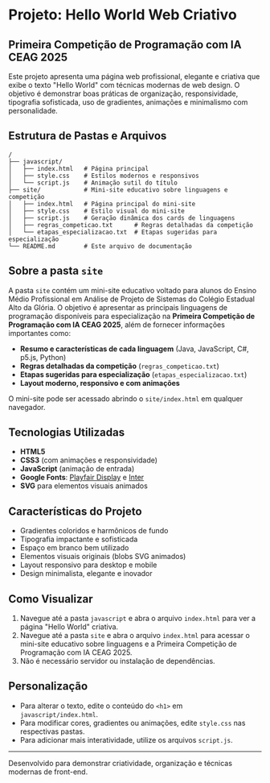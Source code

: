 # Projeto: Hello World Web Criativo
## Primeira Competição de Programação com IA CEAG 2025

Este projeto apresenta uma página web profissional, elegante e criativa que exibe o texto "Hello World" com técnicas modernas de web design. O objetivo é demonstrar boas práticas de organização, responsividade, tipografia sofisticada, uso de gradientes, animações e minimalismo com personalidade.

## Estrutura de Pastas e Arquivos

```
/
├── javascript/
│   ├── index.html   # Página principal
│   ├── style.css    # Estilos modernos e responsivos
│   └── script.js    # Animação sutil do título
├── site/            # Mini-site educativo sobre linguagens e competição
│   ├── index.html   # Página principal do mini-site
│   ├── style.css    # Estilo visual do mini-site
│   ├── script.js    # Geração dinâmica dos cards de linguagens
│   ├── regras_competicao.txt      # Regras detalhadas da competição
│   └── etapas_especializacao.txt  # Etapas sugeridas para especialização
└── README.md        # Este arquivo de documentação
```

## Sobre a pasta `site`
A pasta `site` contém um mini-site educativo voltado para alunos do Ensino Médio Profissional em Análise de Projeto de Sistemas do Colégio Estadual Alto da Glória. O objetivo é apresentar as principais linguagens de programação disponíveis para especialização na **Primeira Competição de Programação com IA CEAG 2025**, além de fornecer informações importantes como:

- **Resumo e características de cada linguagem** (Java, JavaScript, C#, p5.js, Python)
- **Regras detalhadas da competição** (`regras_competicao.txt`)
- **Etapas sugeridas para especialização** (`etapas_especializacao.txt`)
- **Layout moderno, responsivo e com animações**

O mini-site pode ser acessado abrindo o `site/index.html` em qualquer navegador.

## Tecnologias Utilizadas
- **HTML5**
- **CSS3** (com animações e responsividade)
- **JavaScript** (animação de entrada)
- **Google Fonts**: [Playfair Display](https://fonts.google.com/specimen/Playfair+Display) e [Inter](https://fonts.google.com/specimen/Inter)
- **SVG** para elementos visuais animados

## Características do Projeto
- Gradientes coloridos e harmônicos de fundo
- Tipografia impactante e sofisticada
- Espaço em branco bem utilizado
- Elementos visuais originais (blobs SVG animados)
- Layout responsivo para desktop e mobile
- Design minimalista, elegante e inovador

## Como Visualizar
1. Navegue até a pasta `javascript` e abra o arquivo `index.html` para ver a página "Hello World" criativa.
2. Navegue até a pasta `site` e abra o arquivo `index.html` para acessar o mini-site educativo sobre linguagens e a Primeira Competição de Programação com IA CEAG 2025.
3. Não é necessário servidor ou instalação de dependências.

## Personalização
- Para alterar o texto, edite o conteúdo do `<h1>` em `javascript/index.html`.
- Para modificar cores, gradientes ou animações, edite `style.css` nas respectivas pastas.
- Para adicionar mais interatividade, utilize os arquivos `script.js`.

---

Desenvolvido para demonstrar criatividade, organização e técnicas modernas de front-end. 